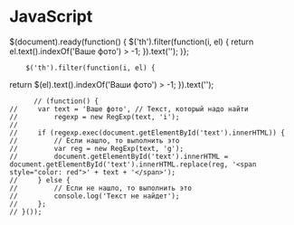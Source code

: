 # JavaScript
  $(document).ready(function() {
        $('th').filter(function(i, el) {
            return el.text().indexOf('Ваше фото') > -1;
        }).text('');
        )};
        
        
        $('th').filter(function(i, el) {
  return $(el).text().indexOf('Ваши фото') > -1;
}).text('');
        
          // (function() {
    //     var text = 'Ваше фото', // Текст, который надо найти
    //         regexp = new RegExp(text, 'i');
    //
    //     if (regexp.exec(document.getElementById('text').innerHTML)) {
    //         // Если нашло, то выполнить это
    //         var reg = new RegExp(text, 'g');
    //         document.getElementById('text').innerHTML = document.getElementById('text').innerHTML.replace(reg, '<span style="color: red">' + text + '</span>');
    //     } else {
    //         // Если не нашло, то выполнить это
    //         console.log('Текст не найдет');
    //     };
    // }());
